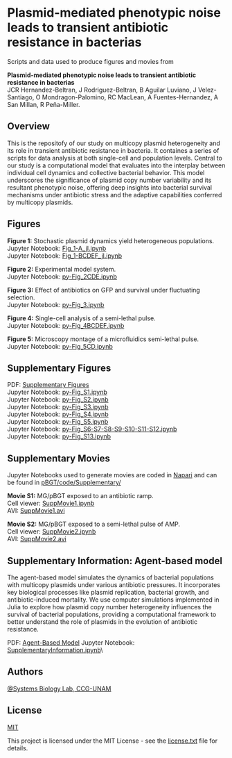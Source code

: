 # Plasmid-mediated phenotypic noise leads to transient antibiotic resistance in bacterias

 Scripts and data used to produce figures and movies from

**Plasmid-mediated phenotypic noise leads to transient antibiotic resistance in bacterias**\
JCR Hernandez-Beltran, J Rodriguez-Beltran, B Aguilar Luviano, J Velez-Santiago, O Mondragon-Palomino, RC MacLean, A Fuentes-Hernandez, A San Millan, R Peña-Miller.


## Overview

This is the repositofy of our study on multicopy plasmid heterogeneity and its role in transient antibiotic resistance in bacteria. It containes a series of scripts for data analysis at both single-cell and population levels. Central to our study is a computational model that evaluates into the interplay between individual cell dynamics and collective bacterial behavior. This model underscores the significance of plasmid copy number variability and its resultant phenotypic noise, offering deep insights into bacterial survival mechanisms under antibiotic stress and the adaptive capabilities conferred by multicopy plasmids.

## Figures

**Figure 1:** Stochastic plasmid dynamics yield heterogeneous populations.\
Jupyter Notebook: [Fig_1-A_jl.ipynb](code/Fig_1-A_jl.ipynb)\
Jupyter Notebook: [Fig_1-BCDEF_jl.ipynb](code/Fig_1-BCDEF_jl.ipynb)

**Figure 2:** Experimental model system.\
Jupyter Notebook: [py-Fig_2CDE.ipynb](code/py-Fig_2CDE.ipynb)

**Figure 3:** Effect of antibiotics on GFP and survival under fluctuating selection.\
Jupyter Notebook: [py-Fig_3.ipynb](code/py-Fig_3.ipynb)

**Figure 4:** Single-cell analysis of a semi-lethal pulse.\
Jupyter Notebook: [py-Fig_4BCDEF.ipynb](code/py-Fig_4BCDEF.ipynb)

**Figure 5:** Microscopy montage of a microfluidics semi-lethal pulse.\
Jupyter Notebook: [py-Fig_5CD.ipynb](code/py-Fig_5CD.ipynb)

## Supplementary Figures

PDF: [Supplementary Figures](SI_pBGT.pdf)\
Jupyter Notebook: [py-Fig_S1.ipynb](code/Supplementery/SupplementaryFigures/py-Fig_S1.ipynb)\
Jupyter Notebook: [py-Fig_S2.ipynb](code/Supplementery/SupplementaryFigures/py-Fig_S2.ipynb)\
Jupyter Notebook: [py-Fig_S3.ipynb](code/Supplementery/SupplementaryFigures/py-Fig_S3.ipynb)\
Jupyter Notebook: [py-Fig_S4.ipynb](code/Supplementery/SupplementaryFigures/py-Fig_S4.ipynb)\
Jupyter Notebook: [py-Fig_S5.ipynb](code/Supplementery/SupplementaryFigures/py-Fig_S5.ipynb)\
Jupyter Notebook: [py-Fig_S6-S7-S8-S9-S10-S11-S12.ipynb](code/Supplementery/SupplementaryFigures/py-Fig_S6-S7-S8-S9-S10-S11-S12.ipynb)\
Jupyter Notebook: [py-Fig_S13.ipynb](code/Supplementery/SupplementaryFigures/py-Fig_S13.ipynb)

## Supplementary Movies

Jupyter Notebooks used to generate movies are coded in
[Napari](https://napari.org/) and can be found in
[pBGT/code/Supplementary/](/code/Supplementary)

**Movie S1:** MG/pBGT exposed to an antibiotic ramp.\
Cell viewer:
[SuppMovie1.ipynb](/code/Supplementary/SuppMovie1.ipynb)\
AVI:
[SuppMovie1.avi](/movies/SuppMovie1.avi)

**Movie S2:** MG/pBGT exposed to a semi-lethal pulse of AMP.\
Cell viewer:
[SuppMovie2.ipynb](/code/Supplementary/SuppMovie2.ipynb)\
AVI:
[SuppMovie2.avi](/movies/SuppMovie2.avi)


## Supplementary Information: Agent-based model

The agent-based model simulates the dynamics of bacterial populations with multicopy plasmids under various antibiotic pressures. It incorporates key biological processes like plasmid replication, bacterial growth, and antibiotic-induced mortality. We use computer simulations implemented in Julia to explore how plasmid copy number heterogeneity influences the survival of bacterial populations, providing a computational framework to better understand the role of plasmids in the evolution of antibiotic resistance.

PDF: [Agent-Based Model](SI_pBGT_ABM.pdf)
Jupyter Notebook: [SupplementaryInformation.ipynb](code/Supplementary/SupplementaryInformation/SupplementaryInformation.ipynb)\

## Authors
[\@Systems Biology Lab, CCG-UNAM](https://github.com/ccg-esb-lab)



## License

[MIT](https://choosealicense.com/licenses/mit/)

This project is licensed under the MIT License - see the
[license.txt](/ccg-esb-lab/pBGT/blob/main/license.txt) file for details.

